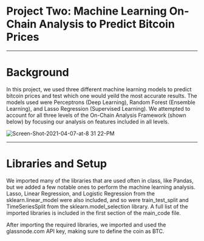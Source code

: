 # Project Two: Machine Learning On-Chain Analysis to Predict Bitcoin Prices

__________________________________________________________________________

# Background

In this project, we used three different machine learning models to predict bitcoin prices and test which one would yeild the most accurate results. The models used were Perceptrons (Deep Learning), Random Forest (Ensemble Learning), and Lasso Regression (Supervised Learning). We attempted to account for all three levels of the On-Chain Analysis Framework (shown below) by focusing our analysis on features included in all levels. 

![Screen-Shot-2021-04-07-at-8 31 22-PM](https://user-images.githubusercontent.com/81061058/126056173-80aee8c4-4cdf-43c9-b756-e60ddbe00a2d.jpg)


__________________________________________________________________________

# Libraries and Setup 

We imported many of the libraries that are used often in class, like Pandas, but we added a few notable ones to perform the machine learning analysis. Lasso, Linear Regression, and Logistic Regression from the sklearn.linear_model were also included, and so were train_test_split and TimeSeriesSplit from the sklearn.model_selection library. A full list of the imported libraries is included in the first section of the main_code file. 

After importing the required libraries, we imported and used the glassnode.com API key, making sure to define the coin as BTC. 
